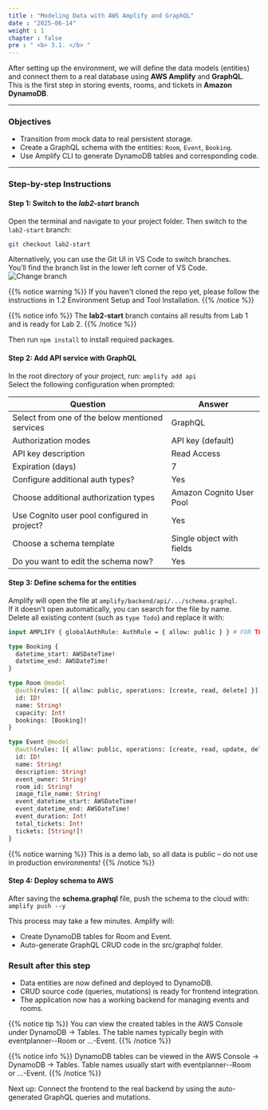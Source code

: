 ```yaml
---
title : "Modeling Data with AWS Amplify and GraphQL"
date : "2025-06-14"
weight : 1 
chapter : false
pre : " <b> 3.1. </b> "
---
```


After setting up the environment, we will define the data models (entities) and connect them to a real database using **AWS Amplify** and **GraphQL**. This is the first step in storing events, rooms, and tickets in **Amazon DynamoDB**.

---

### Objectives

- Transition from mock data to real persistent storage.
- Create a GraphQL schema with the entities: `Room`, `Event`, `Booking`.
- Use Amplify CLI to generate DynamoDB tables and corresponding code.

---

### Step-by-step Instructions

#### Step 1: Switch to the *lab2-start* branch
Open the terminal and navigate to your project folder. Then switch to the `lab2-start` branch:

```bash
git checkout lab2-start
```
Alternatively, you can use the Git UI in VS Code to switch branches.  
You’ll find the branch list in the lower left corner of VS Code.  
![Change branch](/images/3.connect/01-branch.png)

{{% notice warning %}}
If you haven't cloned the repo yet, please follow the instructions in 1.2 Environment Setup and Tool Installation.
{{% /notice %}}

{{% notice info %}}
The **lab2-start** branch contains all results from Lab 1 and is ready for Lab 2.
{{% /notice %}}

Then run `npm install` to install required packages.

#### Step 2: Add API service with GraphQL

In the root directory of your project, run: `amplify add api`  
Select the following configuration when prompted:

| Question                                         | Answer                    |
| ------------------------------------------------ | ------------------------- |
| Select from one of the below mentioned services  | GraphQL                   |
| Authorization modes                              | API key (default)         |
| API key description                              | Read Access               |
| Expiration (days)                                | 7                         |
| Configure additional auth types?                 | Yes                       |
| Choose additional authorization types            | Amazon Cognito User Pool  |
| Use Cognito user pool configured in project?     | Yes                       |
| Choose a schema template                         | Single object with fields |
| Do you want to edit the schema now?              | Yes                       |

#### Step 3: Define schema for the entities

Amplify will open the file at `amplify/backend/api/.../schema.graphql`.  
If it doesn’t open automatically, you can search for the file by name.  
Delete all existing content (such as `type Todo`) and replace it with:
```graphql
input AMPLIFY { globalAuthRule: AuthRule = { allow: public } } # FOR TESTING ONLY!

type Booking {
  datetime_start: AWSDateTime!
  datetime_end: AWSDateTime!
}

type Room @model
  @auth(rules: [{ allow: public, operations: [create, read, delete] }]) {
  id: ID!
  name: String!
  capacity: Int!
  bookings: [Booking]!
}

type Event @model
  @auth(rules: [{ allow: public, operations: [create, read, update, delete] }]) {
  id: ID!
  name: String!
  description: String!
  event_owner: String!
  room_id: String!
  image_file_name: String!
  event_datetime_start: AWSDateTime!
  event_datetime_end: AWSDateTime!
  event_duration: Int!
  total_tickets: Int!
  tickets: [String!]!
}
```
{{% notice warning %}}
This is a demo lab, so all data is public – do not use in production environments!
{{% /notice %}}

#### Step 4: Deploy schema to AWS

After saving the **schema.graphql** file, push the schema to the cloud with: `amplify push --y` 

This process may take a few minutes. Amplify will:  
- Create DynamoDB tables for Room and Event.  
- Auto-generate GraphQL CRUD code in the src/graphql folder.  

### Result after this step  
- Data entities are now defined and deployed to DynamoDB.  
- CRUD source code (queries, mutations) is ready for frontend integration.  
- The application now has a working backend for managing events and rooms.  

{{% notice tip %}}
You can view the created tables in the AWS Console under DynamoDB → Tables.
The table names typically begin with eventplanner-<env>-Room or ...-Event.
{{% /notice %}}

{{% notice info %}}
DynamoDB tables can be viewed in the AWS Console → DynamoDB → Tables.
Table names usually start with eventplanner-<env>-Room or ...-Event.
{{% /notice %}}

Next up: Connect the frontend to the real backend by using the auto-generated GraphQL queries and mutations.
